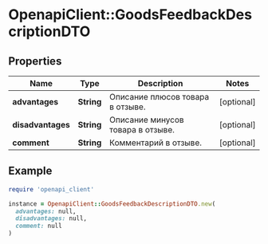 # OpenapiClient::GoodsFeedbackDescriptionDTO

## Properties

| Name | Type | Description | Notes |
| ---- | ---- | ----------- | ----- |
| **advantages** | **String** | Описание плюсов товара в отзыве. | [optional] |
| **disadvantages** | **String** | Описание минусов товара в отзыве. | [optional] |
| **comment** | **String** | Комментарий в отзыве. | [optional] |

## Example

```ruby
require 'openapi_client'

instance = OpenapiClient::GoodsFeedbackDescriptionDTO.new(
  advantages: null,
  disadvantages: null,
  comment: null
)
```

